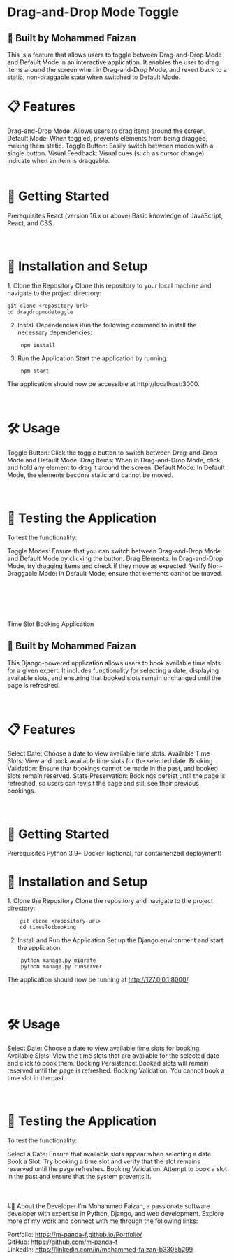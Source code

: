 # Drag-and-Drop Mode Toggle
<h2>🧩 Built by Mohammed Faizan</h2>
This is a feature that allows users to toggle between Drag-and-Drop Mode and Default Mode in an interactive application. It enables the user to drag items around the screen when in Drag-and-Drop Mode, and revert back to a static, non-draggable state when switched to Default Mode.

<h1>📋 Features</h1>
Drag-and-Drop Mode: Allows users to drag items around the screen.
Default Mode: When toggled, prevents elements from being dragged, making them static.
Toggle Button: Easily switch between modes with a single button.
Visual Feedback: Visual cues (such as cursor change) indicate when an item is draggable.<br><br>
<h1>🚀 Getting Started</h1>                      
Prerequisites
React (version 16.x or above)
Basic knowledge of JavaScript, React, and CSS
<br><br><br>

<h1>🔧 Installation and Setup</h1>
1. Clone the Repository Clone this repository to your local machine and navigate to the project directory:



    git clone <repository-url>
    cd dragdropmodetoggle

2. Install Dependencies Run the following command to install the necessary dependencies:

        npm install
   
4. Run the Application Start the application by running:

        npm start

The application should now be accessible at http://localhost:3000.
<br><br><br>
<h1>🛠 Usage</h1>
Toggle Button: Click the toggle button to switch between Drag-and-Drop Mode and Default Mode.
Drag Items: When in Drag-and-Drop Mode, click and hold any element to drag it around the screen.
Default Mode: In Default Mode, the elements become static and cannot be moved.
<br><br><br>

<h1>🧪 Testing the Application</h1>
To test the functionality:

Toggle Modes: Ensure that you can switch between Drag-and-Drop Mode and Default Mode by clicking the button.
Drag Elements: In Drag-and-Drop Mode, try dragging items and check if they move as expected.
Verify Non-Draggable Mode: In Default Mode, ensure that elements cannot be moved.
<br><br><br><br><br><br>

Time Slot Booking Application

<h2>🧩 Built by Mohammed Faizan</h2>
This Django-powered application allows users to book available time slots for a given expert. It includes functionality for selecting a date, displaying available slots, and ensuring that booked slots remain unchanged until the page is refreshed.
<br><br><br>

<h1>📋 Features</h1>
Select Date: Choose a date to view available time slots.
Available Time Slots: View and book available time slots for the selected date.
Booking Validation: Ensure that bookings cannot be made in the past, and booked slots remain reserved.
State Preservation: Bookings persist until the page is refreshed, so users can revisit the page and still see their previous bookings.<br><br><br>
<h1>🚀 Getting Started</h1> 
Prerequisites
Python 3.9+
Docker (optional, for containerized deployment)
<h1>🔧 Installation and Setup</h1>
    1. Clone the Repository Clone the repository and navigate to the project directory:

        git clone <repository-url>
        cd timeslotbooking
2. Install and Run the Application Set up the Django environment and start the application:
    
        python manage.py migrate
        python manage.py runserver
   
The application should now be running at http://127.0.0.1:8000/.
<br><br><br>

<h1>🛠 Usage</h1>
Select Date: Choose a date to view available time slots for booking.
Available Slots: View the time slots that are available for the selected date and click to book them.
Booking Persistence: Booked slots will remain reserved until the page is refreshed.
Booking Validation: You cannot book a time slot in the past.<br><br><br>
<h1>🧪 Testing the Application</h1>
To test the functionality:

Select a Date: Ensure that available slots appear when selecting a date.
Book a Slot: Try booking a time slot and verify that the slot remains reserved until the page refreshes.
Booking Validation: Attempt to book a slot in the past and ensure that the system prevents it.
<br><br><br><br>
#💼 About the Developer
I’m Mohammed Faizan, a passionate software developer with expertise in Python, Django, and web development. Explore more of my work and connect with me through the following links:

Portfolio: https://m-panda-f.github.io/Portfolio/ <br>
GitHub: https://github.com/m-panda-f <br>
LinkedIn: https://linkedin.com/in/mohammed-faizan-b3305b299
